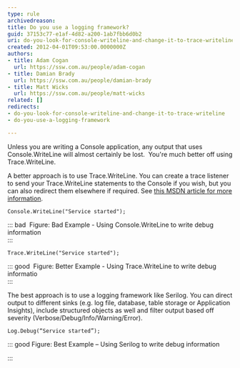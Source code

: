 ```yaml
---
type: rule
archivedreason: 
title: Do you use a logging framework?
guid: 37153c77-e1af-4d82-a200-1ab7fbb6d0b2
uri: do-you-look-for-console-writeline-and-change-it-to-trace-writeline
created: 2012-04-01T09:53:00.0000000Z
authors:
- title: Adam Cogan
  url: https://ssw.com.au/people/adam-cogan
- title: Damian Brady
  url: https://ssw.com.au/people/damian-brady
- title: Matt Wicks
  url: https://ssw.com.au/people/matt-wicks
related: []
redirects:
- do-you-look-for-console-writeline-and-change-it-to-trace-writeline
- do-you-use-a-logging-framework

---
```


Unless you are writing a Console application, any output that uses Console.WriteLine will almost certainly be lost.  You're much better off using Trace.WriteLine.

A better approach is to use Trace.WriteLine. You can create a trace listener to send your Trace.WriteLine statements to the Console if you wish, but you can also redirect them elsewhere if required. See [this MSDN article for more information](http&#58;//msdn.microsoft.com/en-us/library/sk36c28t.aspx).

<!--endintro-->



```
Console.WriteLine("Service started");
```




::: bad
 Figure: Bad Example - Using Console.WriteLine to write debug information  
:::



```
Trace.WriteLine("Service started");
```




::: good
 Figure: Better Example - Using Trace.WriteLine to write debug informatio  
:::

The best approach is to use a logging framework like Serilog. You can direct output to different sinks (e.g. log file, database, table storage or Application Insights), include structured objects as well and filter output based off severity (Verbose/Debug/Info/Warning/Error).



```
Log.Debug(“Service started”);
```




::: good
Figure: Best Example – Using Serilog to write debug information

:::
